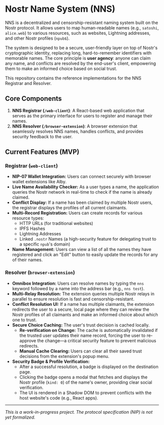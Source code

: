 # Nostr Name System (NNS)

NNS is a decentralized and censorship-resistant naming system built on the Nostr protocol. It allows users to map human-readable names (e.g., `satoshi`, `alice.web`) to various resources, such as websites, Lightning addresses, and other Nostr profiles (`npub`s).

The system is designed to be a secure, user-friendly layer on top of Nostr's cryptographic identity, replacing long, hard-to-remember identifiers with memorable names. The core principle is **user agency**: anyone can claim any name, and conflicts are resolved by the end-user's client, empowering them to make an informed choice based on social trust.

This repository contains the reference implementations for the NNS Registrar and Resolver.

## Core Components

1.  **NNS Registrar (`/web-client`)**: A React-based web application that serves as the primary interface for users to register and manage their names.
2.  **NNS Resolver (`/browser-extension`)**: A browser extension that seamlessly resolves NNS names, handles conflicts, and provides security feedback to the user.

## Current Features (MVP)

### Registrar (`web-client`)

*   **NIP-07 Wallet Integration:** Users can connect securely with browser wallet extensions like Alby.
*   **Live Name Availability Checker:** As a user types a name, the application queries the Nostr network in real-time to check if the name is already claimed.
*   **Conflict Display:** If a name has been claimed by multiple Nostr users, the registrar displays the profiles of all current claimants.
*   **Multi-Record Registration:** Users can create records for various resource types:
    *   HTTP URLs (for traditional websites)
    *   IPFS Hashes
    *   Lightning Addresses
    *   Linked `.nostr` Names (a high-security feature for delegating trust to a specific `npub`'s domain)
*   **Name Management:** Users can view a list of all the names they have registered and click an "Edit" button to easily update the records for any of their names.

### Resolver (`browser-extension`)

*   **Omnibox Integration:** Users can resolve names by typing the `nns` keyword followed by a name into the address bar (e.g., `nns test`).
*   **Multi-Relay Resolution:** The extension queries multiple Nostr relays in parallel to ensure resolution is fast and censorship-resistant.
*   **Conflict Resolution UI:** If a name has multiple claimants, the extension redirects the user to a secure, local page where they can review the Nostr profiles of all claimants and make an informed choice about which one to trust.
*   **Secure Choice Caching:** The user's trust decision is cached locally.
    *   **Re-verification on Change:** The cache is automatically invalidated if the trusted user updates their name record, forcing the user to re-approve the change—a critical security feature to prevent malicious redirects.
    *   **Manual Cache Clearing:** Users can clear all their saved trust decisions from the extension's popup menu.
*   **Security Badge & Profile Verification:**
    *   After a successful resolution, a badge is displayed on the destination page.
    *   Clicking the badge opens a modal that fetches and displays the Nostr profile (`kind: 0`) of the name's owner, providing clear social verification.
    *   The UI is rendered in a Shadow DOM to prevent conflicts with the host website's code (e.g., React apps).

---

*This is a work-in-progress project. The protocol specification (NIP) is not yet formalized.*
